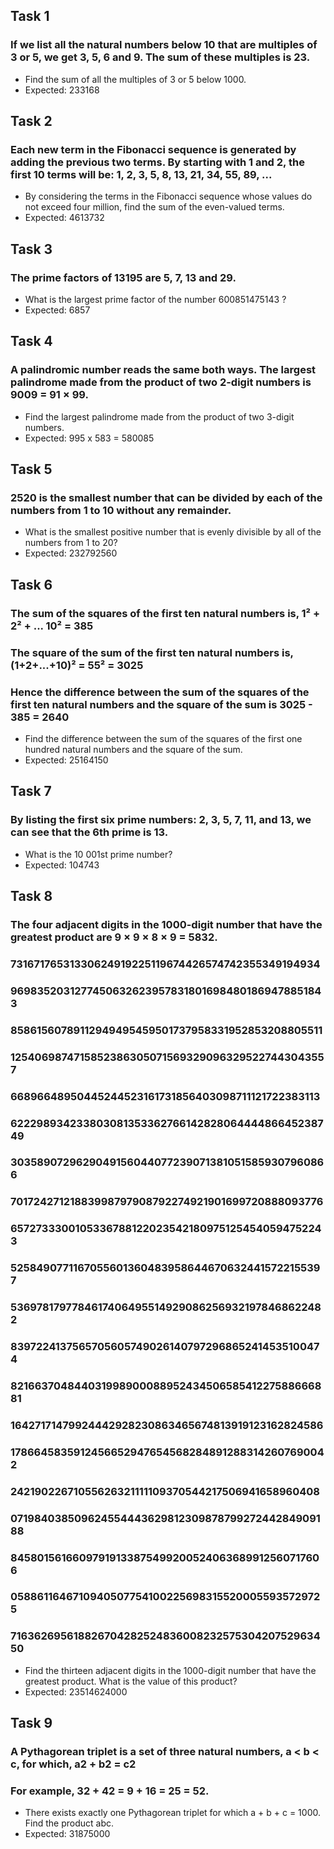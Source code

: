 ## Task 1
### If we list all the natural numbers below 10 that are multiples of 3 or 5, we get 3, 5, 6 and 9. The sum of these multiples is 23.
- Find the sum of all the multiples of 3 or 5 below 1000.
- Expected: 233168

## Task 2
### Each new term in the Fibonacci sequence is generated by adding the previous two terms. By starting with 1 and 2, the first 10 terms will be: 1, 2, 3, 5, 8, 13, 21, 34, 55, 89, ...
- By considering the terms in the Fibonacci sequence whose values do not exceed four million, find the sum of the even-valued terms.
- Expected: 4613732

## Task 3
### The prime factors of 13195 are 5, 7, 13 and 29.
- What is the largest prime factor of the number 600851475143 ?
- Expected: 6857

## Task 4
### A palindromic number reads the same both ways. The largest palindrome made from the product of two 2-digit numbers is 9009 = 91 × 99.
- Find the largest palindrome made from the product of two 3-digit numbers.
- Expected: 995 x 583 = 580085

## Task 5
### 2520 is the smallest number that can be divided by each of the numbers from 1 to 10 without any remainder.
- What is the smallest positive number that is evenly divisible by all of the numbers from 1 to 20?
- Expected: 232792560

## Task 6
### The sum of the squares of the first ten natural numbers is, 1² + 2² + ... 10² = 385
### The square of the sum of the first ten natural numbers is, (1+2+...+10)² = 55² = 3025
### Hence the difference between the sum of the squares of the first ten natural numbers and the square of the sum is 3025 - 385 = 2640
- Find the difference between the sum of the squares of the first one hundred natural numbers and the square of the sum.
- Expected: 25164150

## Task 7
### By listing the first six prime numbers: 2, 3, 5, 7, 11, and 13, we can see that the 6th prime is 13.
- What is the 10 001st prime number?
- Expected: 104743

## Task 8
### The four adjacent digits in the 1000-digit number that have the greatest product are 9 × 9 × 8 × 9 = 5832.
### 73167176531330624919225119674426574742355349194934
### 96983520312774506326239578318016984801869478851843
### 85861560789112949495459501737958331952853208805511
### 12540698747158523863050715693290963295227443043557
### 66896648950445244523161731856403098711121722383113
### 62229893423380308135336276614282806444486645238749
### 30358907296290491560440772390713810515859307960866
### 70172427121883998797908792274921901699720888093776
### 65727333001053367881220235421809751254540594752243
### 52584907711670556013604839586446706324415722155397
### 53697817977846174064955149290862569321978468622482
### 83972241375657056057490261407972968652414535100474
### 82166370484403199890008895243450658541227588666881
### 16427171479924442928230863465674813919123162824586
### 17866458359124566529476545682848912883142607690042
### 24219022671055626321111109370544217506941658960408
### 07198403850962455444362981230987879927244284909188
### 84580156166097919133875499200524063689912560717606
### 05886116467109405077541002256983155200055935729725
### 71636269561882670428252483600823257530420752963450
- Find the thirteen adjacent digits in the 1000-digit number that have the greatest product. What is the value of this product?
- Expected: 23514624000

## Task 9
### A Pythagorean triplet is a set of three natural numbers, a < b < c, for which, a2 + b2 = c2
### For example, 32 + 42 = 9 + 16 = 25 = 52.
- There exists exactly one Pythagorean triplet for which a + b + c = 1000. Find the product abc.
- Expected: 31875000